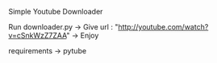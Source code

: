 Simple Youtube Downloader

Run downloader.py -> Give url : "http://youtube.com/watch?v=cSnkWzZ7ZAA" -> Enjoy

requirements -> pytube